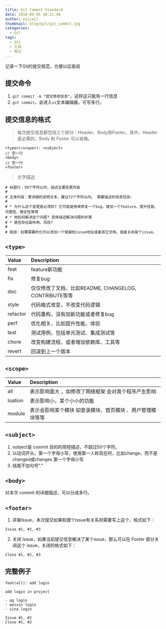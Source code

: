 ```yaml
---
title: Git Commit Standard
date: 2018-09-05 10:21:44
author: xujiaji
thumbnail: blog/git/git_commit.jpg
categories:
  - Git
tags:
  - Git
  - 工具
  - 笔记
---
```


记录一下Git的提交规范，方便以后查阅

<!-- more -->

## 提交命令
1. `git commit -m "提交修改信息"`，这样这只能有一行信息
2. `git commit`，会进入`vi`文本编辑器，可写多行。

## 提交信息的格式
> 每次提交信息都包括三个部分：Header、Body和Footer。其中，Header 是必需的，Body 和 Footer 可以省略。

```
<type>(<scope>): <subject>
// 空一行
<body>
// 空一行
<footer>
```

> 文字描述

```
# 标题行：50个字符以内，描述主要变更内容
#
# 主体内容：更详细的说明文本，建议72个字符以内。 需要描述的信息包括:
#
# * 为什么这个变更是必须的? 它可能是用来修复一个bug，增加一个feature，提升性能、可靠性、稳定性等等
# * 他如何解决这个问题? 具体描述解决问题的步骤
# * 是否存在副作用、风险?
#
# 尾部：如果需要的化可以添加一个链接到issue地址或者其它文档，或者关闭某个issue。
```


## `<type>`
|Value|Description|
|:-|:-|
|feat|feature新功能|
|fix|修复bug|
|doc|仅仅修改了文档，比如README, CHANGELOG, CONTRIBUTE等等|
|style|代码格式改变，不改变代码逻辑|
|refactor|代码重构，没有加新功能或者修复bug|
|perf|优化相关，比如提升性能、体验|
|test|测试用例，包括单元测试、集成测试等|
|chore|改变构建流程、或者增加依赖库、工具等|
|revert|回滚到上一个版本|

## `<scope>`
|Value|Description|
|:-|:-|
|all|表示影响面大 ，如修改了网络框架  会对真个程序产生影响|
|loation|表示影响小，某个小小的功能|
|module|表示会影响某个模块 如登录模块、首页模块 、用户管理模块等等|

## `<subject>`
1. subject是 commit 目的的简短描述，不超过50个字符。
2. 以动词开头，第一个字母小写，使用第一人称现在时，比如change，而不是changed或changes
第一个字母小写
3. 结尾不加句号"."

## `<body>`
对本次 commit 的详细描述，可以分成多行。

## `<footer>`
1. 并联Issue，本次提交如果和摸个issue有关系则需要写上这个，格式如下：
```
Issue #1, #2, #3
```
2. 关闭 Issue，如果当前提交信息解决了某个issue，那么可以在 Footer 部分关闭这个 issue，关闭的格式如下：
```
Close #1, #2, #3
```

## 完整例子
```
feat(all): add login

add login in project

- qq login
- weixin login
- sina login

Issue #1, #2
Close #1, #2
```
